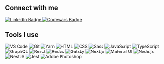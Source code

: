 
## Connect with me

<div id="connect">
  <a href="https://www.linkedin.com/in/mitkoarsov/L">
    <img src="https://img.shields.io/badge/LinkedIn-blue?style=for-the-badge&logo=linkedin&logoColor=white" alt="LinkedIn Badge"/>
  </a>
  <a href="https://www.codewars.com/users/mitkoarsov">
    <img src="https://img.shields.io/badge/Codewars-red?style=for-the-badge&logo=codewars&logoColor=white" alt="Codewars Badge"/>
  </a>
</div>

## Tools I use

<div id="technologies">
  <img alt="VS Code" src="https://img.shields.io/badge/VS_Code-0078d7?style=flat-square&logo=visualstudio&logoColor=white" />
  <img alt="Git" src="https://img.shields.io/badge/Git-F1502F?style=flat-square&logo=git&logoColor=white" />
  <img alt="Yarn" src="https://img.shields.io/badge/Yarn-368fb9?style=flat-square&logo=yarn&logoColor=white" />
  
  <img alt="HTML" src="https://img.shields.io/badge/HTML-e34c26?style=flat-square&logo=html5&logoColor=white" />
  <img alt="CSS" src="https://img.shields.io/badge/CSS-264de4?style=flat-square&logo=css3&logoColor=white" />
  <img alt="Sass" src="https://img.shields.io/badge/Sass-cc6699?style=flat-square&logo=sass&logoColor=white" />
  <img alt="JavaScript" src="https://img.shields.io/badge/JavaScript-F0DB4F?style=flat-square&logo=javascript&logoColor=black" />
  <img alt="TypeScript" src="https://img.shields.io/badge/TypeScript-007acc?style=flat-square&logo=typescript&logoColor=white" />
  <img alt="GraphQL" src="https://img.shields.io/badge/GraphQL-e535ab?style=flat-square&logo=graphql&logoColor=white" />
  
  <img alt="React" src="https://img.shields.io/badge/React-292c33?style=flat-square&logo=react&logoColor=61DBFB" />
  <img alt="Redux" src="https://img.shields.io/badge/Redux-white?style=flat-square&logo=redux&logoColor=764abc" />
  <img alt="Gatsby" src="https://img.shields.io/badge/Gatsby-663399?style=flat-square&logo=gatsby&logoColor=white" />
  <img alt="Next.js" src="https://img.shields.io/badge/Next.js-white?style=flat-square&logo=nextdotjs&logoColor=black" />
  
  <img alt="Material UI" src="https://img.shields.io/badge/Material_UI-0083d1?style=flat-square&logo=mui&logoColor=white" />
  
  
  <img alt="Node.js" src="https://img.shields.io/badge/Node.js-3c873a?style=flat-square&logo=nodedotjs&logoColor=white" />
  <img alt="NestJS" src="https://img.shields.io/badge/NestJS-e0234e?style=flat-square&logo=nestjs&logoColor=black" />
  
  <img alt="Jest" src="https://img.shields.io/badge/Jest-a53b4e?style=flat-square&logo=jest&logoColor=white" />
  
  <img alt="Adobe Photoshop" src="https://img.shields.io/badge/Adobe_Photoshop-4FCCFE?style=flat-square&logo=adobephotoshop&logoColor=white" />
  
  
</div>


